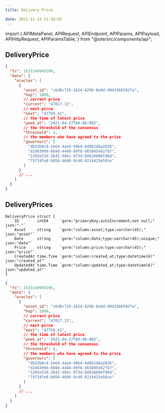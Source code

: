 ```yaml
---
title: Delivery Price

date: 2021-11-15 11:18:01
---
```


import {
APIMetaPanel,
APIRequest,
APIEndpoint,
APIParams,
APIPayload,
APIHttpRequest,
APIParamsTable,
} from "@site/src/components/api";

## DeliveryPrice

<APIHttpRequest requestType="GET" url="/v1/delivery-price" description = ""/>

<APIParamsTable 
    paramType = "request" 
    params = '[{
                  "param":"date",
                  "dataType":"string",
                  "description":"This is date param",
                  "optional":false
              },{
                  "param":"asset",
                  "dataType":"string",
                  "description":"This is asset param",
                  "optional":true
              }]'
/>

<APIParamsTable 
    paramType = "response" 
    params = '[{
        "param":"code",
        "dataType" : "int",
        "description":"This is return result code. If succeed returns 0, else returns 50000",
        "optional":false
    },{
        "param":"data",
        "dataType" : "string",
        "description":"Returns price",
        "optional":false
    },{
        "param":"msg",
        "dataType" : "string",
        "description":"This is return message. If succeed returns `success`, else returns error message",
        "optional":false
    }]'
/>

```json title="Response"
{
  "ts": 1633140945596,
  "data": {
    "oracles": [
      {
        "asset_id": "c6d0c728-2624-429b-8e0d-d9d19b6592fa",
        "hop": 1800,
        // current price
        "current": "47817.13",
        // next pirce
        "next": "47759.41",
        // the time of latest price
        "peek_at": "2021-04-27T06:00:00Z",
        // the threshold of the consensus
        "threshold": 4,
        // the members who have agreed to the price
        "governors": [
          "db33b0c9-2e64-4aed-98b4-4d0b1d6a2826",
          "d2d4399d-669d-4448-89f6-d65805e62fb7",
          "1265e53d-3642-484c-9f3d-b8616606fd6d",
          "75f18fe8-b056-46d6-9c48-0214425e58ce"
        ]
      }
      // ...
    ]
  }
}
```

## DeliveryPrices

<APIHttpRequest requestType="GET" url="/v1/delivery-prices" description = ""/>

<APIParamsTable 
    paramType = "request" 
    params = '[{
                  "param":"asset",
                  "dataType":"string",
                  "description":"This is primary param",
                  "optional":false
              }]'
/>

<APIParamsTable 
    paramType = "response" 
    params = '[{
        "param":"code",
        "dataType" : "int",
        "description":"This is return result code. If succeed returns 0, else returns 50000",
        "optional":false
    },{
        "param":"data",
        "dataType" : "[]*DeliveryPrice",
        "description":"Returns Delivery Price list",
        "optional":false
    },{
        "param":"msg",
        "dataType" : "string",
        "description":"This is return message. If succeed returns `success`, else returns error message",
        "optional":false
    }]'
/>

    DeliveryPrice struct {
    	ID        int64     `gorm:"primaryKey;autoIncrement;not null;" json:"-"`
    	Asset     string    `gorm:"column:asset;type:varchar(45);" json:"asset"`
    	Date      string    `gorm:"column:date;type:varchar(45);unique;" json:"date"`
    	Price     string    `gorm:"column:price;type:varchar(45);" json:"price"`
    	CreatedAt time.Time `gorm:"column:created_at;type:datetime(6)" json:"created_at"`
    	UpdatedAt time.Time `gorm:"column:updated_at;type:datetime(6)" json:"updated_at"`
    }

```json title="Response"
{
  "ts": 1633140945596,
  "data": {
    "oracles": [
      {
        "asset_id": "c6d0c728-2624-429b-8e0d-d9d19b6592fa",
        "hop": 1800,
        // current price
        "current": "47817.13",
        // next pirce
        "next": "47759.41",
        // the time of latest price
        "peek_at": "2021-04-27T06:00:00Z",
        // the threshold of the consensus
        "threshold": 4,
        // the members who have agreed to the price
        "governors": [
          "db33b0c9-2e64-4aed-98b4-4d0b1d6a2826",
          "d2d4399d-669d-4448-89f6-d65805e62fb7",
          "1265e53d-3642-484c-9f3d-b8616606fd6d",
          "75f18fe8-b056-46d6-9c48-0214425e58ce"
        ]
      }
      // ...
    ]
  }
}
```
